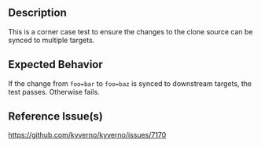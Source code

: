 ## Description

This is a corner case test to ensure the changes to the clone source can be synced to multiple targets.

## Expected Behavior

If the change from `foo=bar` to `foo=baz` is synced to downstream targets, the test passes. Otherwise fails.

## Reference Issue(s)

https://github.com/kyverno/kyverno/issues/7170